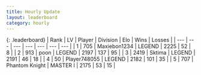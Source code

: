 ```yaml
---
title: Hourly Update
layout: leaderboard
category: hourly
---
```


{: .leaderboard}
| Rank | LV | Player | Division | Elo | Wins | Losses |
| --- | --- | --- | --- | --- | --- | --- |
| <span data-change="0">1</span> | 705 | <span title="ID: 410122">Maxiebon1234</span> | LEGEND | <span data-change="0">2225</span> | <span data-change="0">52</span> | <span data-change="0">8</span> |
| <span data-change="2">2</span> | 913 | <span title="ID: 540690">poon</span> | LEGEND | <span data-change="0">2197</span> | <span data-change="0">137</span> | <span data-change="0">95</span> |
| <span data-change="-1">3</span> | 2419 | <span title="ID: 353063">Sktima</span> | LEGEND | <span data-change="-25">2191</span> | <span data-change="0">46</span> | <span data-change="2">18</span> |
| <span data-change="-1">4</span> | 50 | <span title="ID: 748055">Player748055</span> | LEGEND | <span data-change="-20">2182</span> | <span data-change="1">101</span> | <span data-change="2">35</span> |
| <span data-change="0">5</span> | 707 | <span title="ID: 742939">Phantom Knight</span> | MASTER I | <span data-change="0">2175</span> | <span data-change="0">53</span> | <span data-change="0">15</span> |